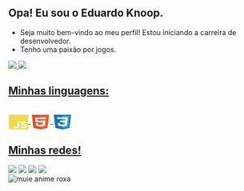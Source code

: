## Opa! Eu sou o Eduardo Knoop.
- Seja muito bem-vindo ao meu perfil! Estou iniciando a carreira de desenvolvedor.
- Tenho uma paixão por jogos.

<div>
<a href="https://github.com/eduardoknoop">
<img loading="lazy" height="180em" src="https://github-readme-stats.vercel.app/api/top-langs/?username=eduardoknoop&layout=compact&langs_count=7&theme=graywhite"/>
<img loading="lazy" height="180em" src="https://github-readme-stats.vercel.app/api?username=eduardoknoop&show_icons=true&theme=graywhite&include_all_commits=true&count_private=true"/>
</div>


## Minhas linguagens:
<div style="display: inline_block"><br>
  <img align="center" alt="Rafa-Js" height="30" width="40" src="https://raw.githubusercontent.com/devicons/devicon/master/icons/javascript/javascript-plain.svg">
  <img align="center" alt="Rafa-HTML" height="30" width="40" src="https://raw.githubusercontent.com/devicons/devicon/master/icons/html5/html5-original.svg">
  <img align="center" alt="Rafa-CSS" height="30" width="40" src="https://raw.githubusercontent.com/devicons/devicon/master/icons/css3/css3-original.svg">
</div>

  

## Minhas redes!
<div>
  <a href="https://instagram.com/eduardoo.skps" target="_blank"><img loading="lazy" src="https://img.shields.io/badge/-Instagram-%23E4405F?style=for-the-badge&logo=instagram&logoColor=white" target="_blank"></a>
  <a href = "mailto:contato@eduardoo.knoop"><img loading="lazy" src="https://img.shields.io/badge/Gmail-D14836?style=for-the-badge&logo=gmail&logoColor=white" target="_blank"></a>
  <a href="https://www.linkedin.com/in/eduardo-knoop-36b172367" target="_blank"><img src="https://img.shields.io/badge/LinkedIn-0077B5?style=for-the-badge&logo=linkedin&logoColor=white" target="_blank"></a> 
  	<a href="https://steamcommunity.com/id/aSizze/" target="_blank"><img src="https://img.shields.io/badge/Steam-000000?style=for-the-badge&logo=steam&logoColor=white" target="_blank"></a> 
</div>

<img src="https://cdn.discordapp.com/attachments/1243020948651642944/1378997250289565777/f7b4d88c1ab4e5e0945c9188ae23adae.jpg?ex=683ea2c4&is=683d5144&hm=8331be7e31415539f7cb54e292ffc1fe32a5df39b5640c10a1f3665d015017b6" alt="muie anime roxa" width="250" />

